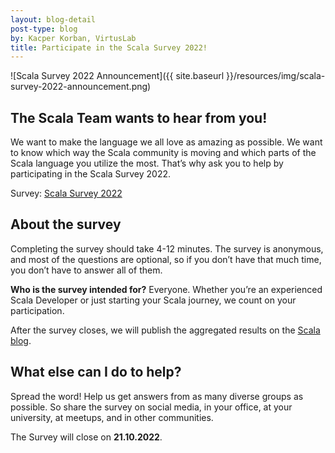 ```yaml
---
layout: blog-detail
post-type: blog
by: Kacper Korban, VirtusLab
title: Participate in the Scala Survey 2022!
---
```


![Scala Survey 2022 Announcement]({{ site.baseurl }}/resources/img/scala-survey-2022-announcement.png)

## The Scala Team wants to hear from you!

We want to make the language we all love as amazing as possible. We want to know which way the Scala community is moving and which parts of the Scala language you utilize the most. That’s why ask you to help by participating in the Scala Survey 2022.

Survey: [Scala Survey 2022](https://scala-survey-2022.virtuslab.com/)

## About the survey

Completing the survey should take 4-12 minutes. The survey is anonymous, and most of the questions are optional, so if you don’t have that much time, you don’t have to answer all of them.

**Who is the survey intended for?** Everyone. Whether you’re an experienced Scala Developer or just starting your Scala journey, we count on your participation.

After the survey closes, we will publish the aggregated results on the [Scala blog](https://www.scala-lang.org/blog/).

## What else can I do to help?

Spread the word! Help us get answers from as many diverse groups as possible. So share the survey on social media, in your office, at your university, at meetups, and in other communities.

The Survey will close on **21.10.2022**.
